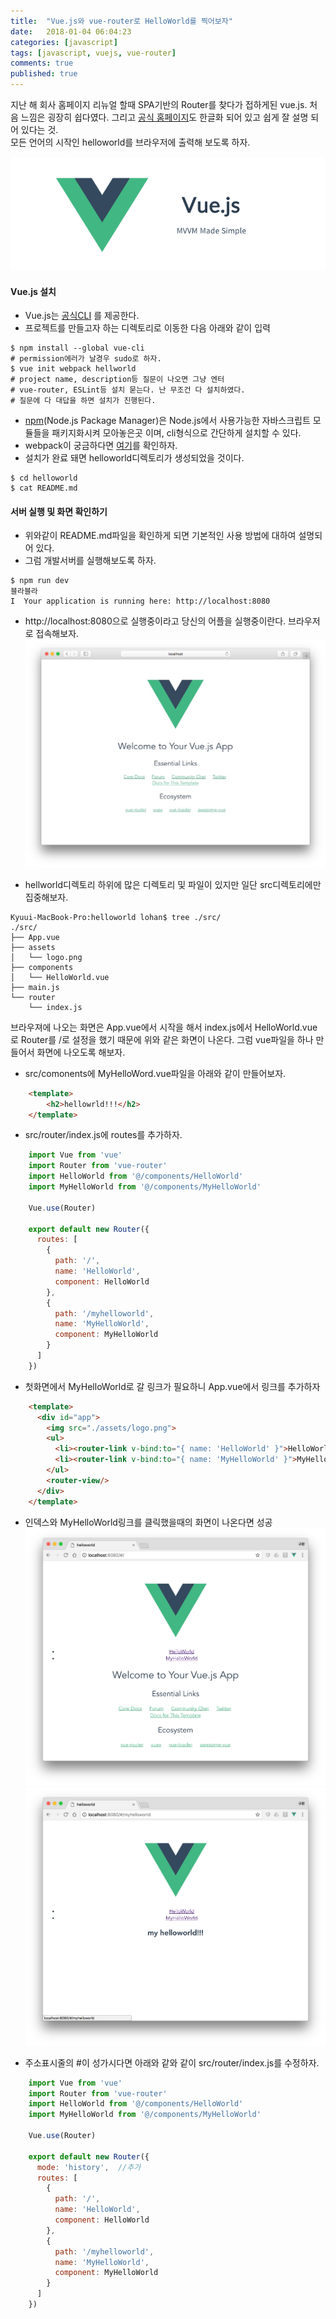 ```yaml
---
title:  "Vue.js와 vue-router로 HelloWorld를 찍어보자"
date:   2018-01-04 06:04:23
categories: [javascript]
tags: [javascript, vuejs, vue-router]
comments: true
published: true
---
```


지난 해 회사 홈페이지 리뉴얼 할때 SPA기반의 Router를 찾다가 접하게된 vue.js. 처음 느낌은 굉장히 쉽다였다. 그리고 [공식 홈페이지](https://kr.vuejs.org/)도 한글화 되어 있고 쉽게 잘 설명 되어 있다는 것.  
모든 언어의 시작인 helloworld를 브라우저에 출력해 보도록 하자.

![vue.js](/images/common/vuejs.jpg)

#### __Vue.js 설치__
+ Vue.js는 [공식CLI](https://github.com/vuejs/vue-cli) 를 제공한다. 
+ 프로젝트를 만들고자 하는 디렉토리로 이동한 다음 아래와 같이 입력
~~~
$ npm install --global vue-cli 
# permission에러가 날경우 sudo로 하자.
$ vue init webpack hellworld
# project name, description등 질문이 나오면 그냥 엔터
# vue-router, ESLint등 설치 묻는다. 난 무조건 다 설치하였다.
# 질문에 다 대답을 하면 설치가 진행된다.
~~~
+ [npm](https://www.npmjs.com)(Node.js Package Manager)은 Node.js에서 사용가능한 자바스크립트 모듈들을 패키지화시켜 모아놓은곳 이며, cli형식으로 간단하게 설치할 수 있다.
+ webpack이 궁금하다면 [여기](http://d2.naver.com/helloworld/0239818)를 확인하자.   
+ 설치가 완료 돼면 helloworld디렉토리가 생성되었을 것이다.  
~~~ 
$ cd helloworld
$ cat README.md
~~~

#### __서버 실행 및 화면 확인하기__
+ 위와같이 README.md파일을 확인하게 되면 기본적인 사용 방법에 대하여 설명되어 있다.
+ 그럼 개발서버를 실행해보도록 하자. 
~~~
$ npm run dev
블라블라
I  Your application is running here: http://localhost:8080
~~~
+ http://localhost:8080으로 실행중이라고 당신의 어플을 실행중이란다. 브라우저로 접속해보자.
![localhost](/images/20180104/01.jpg)

+ hellworld디렉토리 하위에 많은 디렉토리 및 파일이 있지만 일단 src디렉토리에만 집중해보자.
~~~
Kyuui-MacBook-Pro:helloworld lohan$ tree ./src/
./src/
├── App.vue
├── assets
│   └── logo.png
├── components
│   └── HelloWorld.vue
├── main.js
└── router
    └── index.js
~~~

브라우져에 나오는 화면은 App.vue에서 시작을 해서 index.js에서 HelloWorld.vue로 Router를 /로 설정을 했기 때문에 위와 같은 화면이 나온다. 그럼 vue파일을 하나 만들어서 화면에 나오도록 해보자.

+ src/comonents에 MyHelloWord.vue파일을 아래와 같이 만들어보자.  
```html
    <template>
        <h2>hellowrld!!!</h2>
    </template>
```

+ src/router/index.js에 routes를 추가하자.
``` javascript
    import Vue from 'vue'
    import Router from 'vue-router'
    import HelloWorld from '@/components/HelloWorld'
    import MyHelloWorld from '@/components/MyHelloWorld'

    Vue.use(Router)

    export default new Router({
      routes: [
        {
          path: '/',
          name: 'HelloWorld',
          component: HelloWorld
        },
        {
          path: '/myhelloworld',
          name: 'MyHelloWorld',
          component: MyHelloWorld
        }
      ]
    })
```

+ 첫화면에서 MyHelloWorld로 갈 링크가 필요하니 App.vue에서 링크를 추가하자
```html
    <template>
      <div id="app">
        <img src="./assets/logo.png">
        <ul>
          <li><router-link v-bind:to="{ name: 'HelloWorld' }">HelloWorld</router-link></li>
          <li><router-link v-bind:to="{ name: 'MyHelloWorld' }">MyHelloWorld</router-link></li>
        </ul>
        <router-view/>
      </div>
    </template>
```

+ 인덱스와 MyHelloWorld링크를 클릭했을때의 화면이 나온다면 성공
![이미지](/images/20180105/01.jpg)
![이미지](/images/20180105/02.jpg)

+ 주소표시줄의 #이 성가시다면 아래와 같와 같이 src/router/index.js를 수정하자.
~~~ javascript
    import Vue from 'vue'
    import Router from 'vue-router'
    import HelloWorld from '@/components/HelloWorld'
    import MyHelloWorld from '@/components/MyHelloWorld'

    Vue.use(Router)

    export default new Router({
      mode: 'history',  //추가
      routes: [
        {
          path: '/',
          name: 'HelloWorld',
          component: HelloWorld
        },
        {
          path: '/myhelloworld',
          name: 'MyHelloWorld',
          component: MyHelloWorld
        }
      ]
    })
~~~